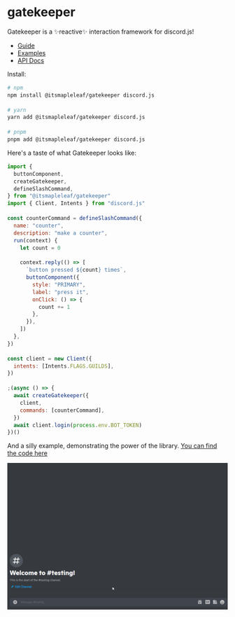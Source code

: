 # gatekeeper

Gatekeeper is a ✨reactive✨ interaction framework for discord.js!

- [Guide](./docs/guide.md)
- [Examples](./packages/playground/src/commands)
- [API Docs](https://itsmapleleaf.github.io/gatekeeper/api/)

Install:

```sh
# npm
npm install @itsmapleleaf/gatekeeper discord.js

# yarn
yarn add @itsmapleleaf/gatekeeper discord.js

# pnpm
pnpm add @itsmapleleaf/gatekeeper discord.js
```

Here's a taste of what Gatekeeper looks like:

```js
import {
  buttonComponent,
  createGatekeeper,
  defineSlashCommand,
} from "@itsmapleleaf/gatekeeper"
import { Client, Intents } from "discord.js"

const counterCommand = defineSlashCommand({
  name: "counter",
  description: "make a counter",
  run(context) {
    let count = 0

    context.reply(() => [
      `button pressed ${count} times`,
      buttonComponent({
        style: "PRIMARY",
        label: "press it",
        onClick: () => {
          count += 1
        },
      }),
    ])
  },
})

const client = new Client({
  intents: [Intents.FLAGS.GUILDS],
})

;(async () => {
  await createGatekeeper({
    client,
    commands: [counterCommand],
  })
  await client.login(process.env.BOT_TOKEN)
})()
```

And a silly example, demonstrating the power of the library. [You can find the code here](./packages/playground/src/commands/counter-factory.ts)

![showcase](./showcase.gif)
